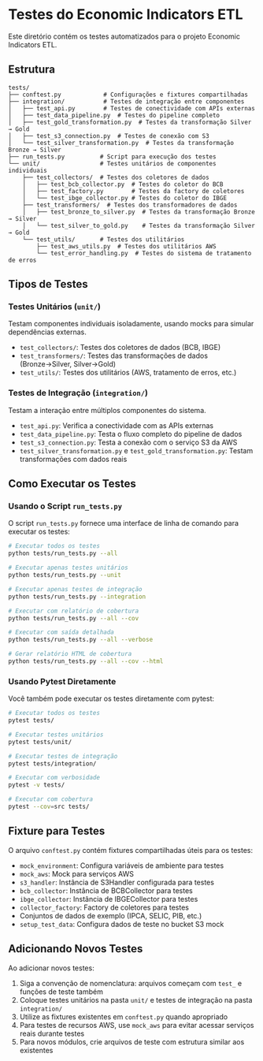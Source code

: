 # Testes do Economic Indicators ETL

Este diretório contém os testes automatizados para o projeto Economic Indicators ETL.

## Estrutura

```
tests/
├── conftest.py            # Configurações e fixtures compartilhadas
├── integration/           # Testes de integração entre componentes
│   ├── test_api.py        # Testes de conectividade com APIs externas
│   ├── test_data_pipeline.py  # Testes do pipeline completo
│   ├── test_gold_transformation.py  # Testes da transformação Silver → Gold
│   ├── test_s3_connection.py  # Testes de conexão com S3
│   └── test_silver_transformation.py  # Testes da transformação Bronze → Silver
├── run_tests.py          # Script para execução dos testes
└── unit/                 # Testes unitários de componentes individuais
    ├── test_collectors/  # Testes dos coletores de dados
    │   ├── test_bcb_collector.py  # Testes do coletor do BCB
    │   ├── test_factory.py        # Testes da factory de coletores
    │   └── test_ibge_collector.py # Testes do coletor do IBGE
    ├── test_transformers/  # Testes dos transformadores de dados
    │   ├── test_bronze_to_silver.py  # Testes da transformação Bronze → Silver
    │   └── test_silver_to_gold.py    # Testes da transformação Silver → Gold
    └── test_utils/       # Testes dos utilitários
        ├── test_aws_utils.py  # Testes dos utilitários AWS
        └── test_error_handling.py  # Testes do sistema de tratamento de erros
```

## Tipos de Testes

### Testes Unitários (`unit/`)

Testam componentes individuais isoladamente, usando mocks para simular dependências externas.

- `test_collectors/`: Testes dos coletores de dados (BCB, IBGE)
- `test_transformers/`: Testes das transformações de dados (Bronze→Silver, Silver→Gold)
- `test_utils/`: Testes dos utilitários (AWS, tratamento de erros, etc.)

### Testes de Integração (`integration/`)

Testam a interação entre múltiplos componentes do sistema.

- `test_api.py`: Verifica a conectividade com as APIs externas
- `test_data_pipeline.py`: Testa o fluxo completo do pipeline de dados
- `test_s3_connection.py`: Testa a conexão com o serviço S3 da AWS
- `test_silver_transformation.py` e `test_gold_transformation.py`: Testam transformações com dados reais

## Como Executar os Testes

### Usando o Script `run_tests.py`

O script `run_tests.py` fornece uma interface de linha de comando para executar os testes:

```bash
# Executar todos os testes
python tests/run_tests.py --all

# Executar apenas testes unitários
python tests/run_tests.py --unit

# Executar apenas testes de integração
python tests/run_tests.py --integration

# Executar com relatório de cobertura
python tests/run_tests.py --all --cov

# Executar com saída detalhada
python tests/run_tests.py --all --verbose

# Gerar relatório HTML de cobertura
python tests/run_tests.py --all --cov --html
```

### Usando Pytest Diretamente

Você também pode executar os testes diretamente com pytest:

```bash
# Executar todos os testes
pytest tests/

# Executar testes unitários
pytest tests/unit/

# Executar testes de integração
pytest tests/integration/

# Executar com verbosidade
pytest -v tests/

# Executar com cobertura
pytest --cov=src tests/
```

## Fixture para Testes

O arquivo `conftest.py` contém fixtures compartilhadas úteis para os testes:

- `mock_environment`: Configura variáveis de ambiente para testes
- `mock_aws`: Mock para serviços AWS
- `s3_handler`: Instância de S3Handler configurada para testes
- `bcb_collector`: Instância de BCBCollector para testes
- `ibge_collector`: Instância de IBGECollector para testes
- `collector_factory`: Factory de coletores para testes
- Conjuntos de dados de exemplo (IPCA, SELIC, PIB, etc.)
- `setup_test_data`: Configura dados de teste no bucket S3 mock

## Adicionando Novos Testes

Ao adicionar novos testes:

1. Siga a convenção de nomenclatura: arquivos começam com `test_` e funções de teste também
2. Coloque testes unitários na pasta `unit/` e testes de integração na pasta `integration/`
3. Utilize as fixtures existentes em `conftest.py` quando apropriado
4. Para testes de recursos AWS, use `mock_aws` para evitar acessar serviços reais durante testes
5. Para novos módulos, crie arquivos de teste com estrutura similar aos existentes